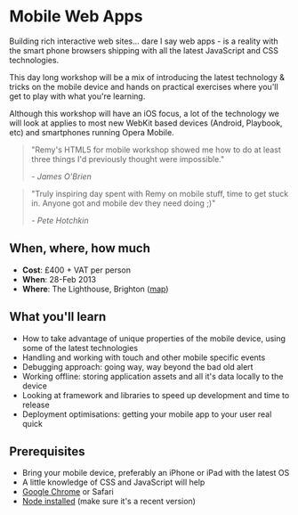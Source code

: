 # Mobile Web Apps

Building rich interactive web sites... dare I say web apps - is a reality with the smart phone browsers shipping with all the latest JavaScript and CSS technologies.

This day long workshop will be a mix of introducing the latest technology & tricks on the mobile device and hands on practical exercises where you'll get to play with what you're learning.

Although this workshop will have an iOS focus, a lot of the technology we will look at applies to most new WebKit based devices (Android, Playbook, etc) and smartphones running Opera Mobile.

<blockquote>
  <p>"Remy's HTML5 for mobile workshop showed me how to do at least three things I'd previously thought were impossible."</p>
  <cite>- James O'Brien</cite>
</blockquote>

<blockquote>
  <p>"Truly inspiring day spent with Remy on mobile stuff, time to get stuck in. Anyone got and mobile dev they need doing ;)"</p>
  <cite>- Pete Hotchkin</cite>
</blockquote>

## When, where, how much

* **Cost**: £400 + VAT per person
* **When**: 28-Feb 2013
* **Where**: The Lighthouse, Brighton ([map](http://maps.google.co.uk/maps/place?q=the+lighthouse+brighton&cid=1375416526688458247))

## What you'll learn

* How to take advantage of unique properties of the mobile device, using some of the latest technologies
* Handling and working with touch and other mobile specific events
* Debugging approach: going way, way beyond the bad old alert
* Working offline: storing application assets and all it's data locally to the device
* Looking at framework and libraries to speed up development and time to release
* Deployment optimisations: getting your mobile app to your user real quick

## Prerequisites

* Bring your mobile device, preferably an iPhone or iPad with the latest OS
* A little knowledge of CSS and JavaScript will help
* [Google Chrome](http://www.google.com/chrome) or Safari
* [Node installed](http://nodejs.org/) (make sure it's a recent version)